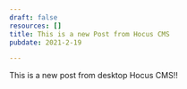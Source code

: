 ```yaml
---
draft: false
resources: []
title: This is a new Post from Hocus CMS
pubdate: 2021-2-19

---
```


This is a new post from desktop Hocus CMS!!